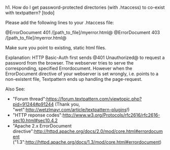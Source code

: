 h1. How do I get password-protected directories (with .htaccess) to co-exist with textpattern? [todo]

Please add the following lines to your .htaccess file:

@ErrorDocument 401 /[path_to_file]/myerror.html@
@ErrorDocument 403 /[path_to_file]/myerror.html@

Make sure you point to existing, static html files.

Explanation: HTTP Basic-Auth first sends @401 Unauthorized@ to request a password from the browser. The webserver tries to serve the corresponding, specified Errordocument. However when the ErrorDocument directive of your webserver is set wrongly, i.e. points to a non-existent file, Textpattern ends up handling the page-request. 

Also See:
 
* "Forum thread":https://forum.textpattern.com/viewtopic.php?pid=91244#p91244 (Thank you, "wet":http://wetzlmayr.com/article/textpattern-plugins!)
* "HTTP reponse codes":http://www.w3.org/Protocols/rfc2616/rfc2616-sec10.html#sec10.4.2
* "Apache 2.x ErrorDocument directive":http://httpd.apache.org/docs/2.0/mod/core.html#errordocument ("1.3":http://httpd.apache.org/docs/1.3/mod/core.html#errordocument)
